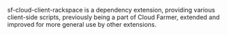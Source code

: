 sf-cloud-client-rackspace is a dependency extension, providing various
client-side scripts, previously being a part of Cloud Farmer,
extended and improved for more general use by other extensions.
